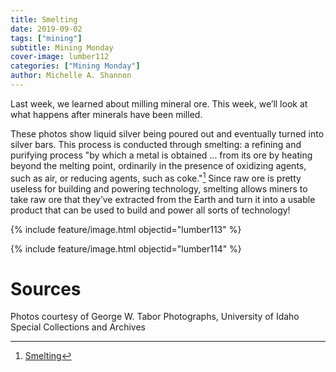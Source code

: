 ```yaml
---
title: Smelting
date: 2019-09-02
tags: ["mining"]
subtitle: Mining Monday
cover-image: lumber112
categories: ["Mining Monday"]
author: Michelle A. Shannon
---
```


Last week, we learned about milling mineral ore. This week, we’ll look at what happens after minerals have been milled.

These photos show liquid silver being poured out and eventually turned into silver bars. This process is conducted through smelting: a refining and purifying process "by which a metal is obtained ... from its ore by heating beyond the melting point, ordinarily in the presence of oxidizing agents, such as air, or reducing agents, such as coke."[^1] Since raw ore is pretty useless for building and powering technology, smelting allows miners to take raw ore that they’ve extracted from the Earth and turn it into a usable product that can be used to build and power all sorts of technology!

{% include feature/image.html objectid="lumber113" %}

{% include feature/image.html objectid="lumber114" %}

# Sources

Photos courtesy of George W. Tabor Photographs, University of Idaho Special Collections and Archives

[^1]: [Smelting](https://www.britannica.com/technology/smelting)